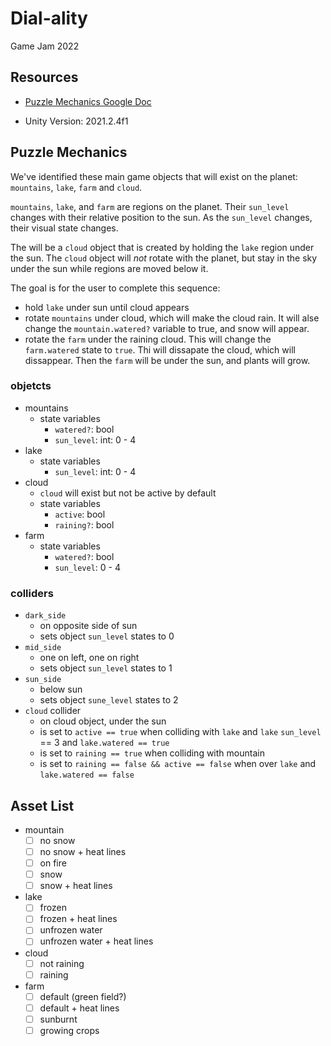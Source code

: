 # Dial-ality
Game Jam 2022

## Resources

- [Puzzle Mechanics Google Doc](https://docs.google.com/document/d/1JnRRYaNw4ot0yHyakc_7VcqkEgC7JCkjlv_9l6RiQNM/edit?usp=sharing)

- Unity Version: 2021.2.4f1

## Puzzle Mechanics

We've identified these main game objects that will exist on the planet: `mountains`, `lake`, `farm` and `cloud`.

`mountains`, `lake`, and `farm` are regions on the planet. Their `sun_level` changes with their relative position to the sun. As the `sun_level` changes, their visual state changes. 

The will be a `cloud` object that is created by holding the `lake` region under the sun. The `cloud` object will _not_ rotate with the planet, but stay in the sky under the sun while regions are moved below it. 

The goal is for the user to complete this sequence:

- hold `lake` under sun until cloud appears
- rotate `mountains` under cloud, which will make the cloud rain. It will alse change the `mountain.watered?` variable to true, and snow will appear.
- rotate the `farm` under the raining cloud. This will change the `farm.watered` state to `true`. Thi will dissapate the cloud, which will dissappear. Then the `farm` will be under the sun, and plants will grow.

### objetcts

- mountains
  - state variables
    - `watered?`: bool
    - `sun_level`: int: 0 - 4
- lake
  - state variables
    - `sun_level`: int: 0 - 4
- cloud
  - `cloud` will exist but not be active by default
  - state variables
    - `active`: bool
    - `raining?`: bool
- farm
  - state variables
    - `watered?`: bool
    - `sun_level`: 0 - 4
    
### colliders

- `dark_side`
  - on opposite side of sun
  - sets object `sun_level` states to 0
- `mid_side`
  - one on left, one on right
  - sets object `sun_level` states to 1
- `sun_side`
  - below sun
  - sets object `sune_level` states to 2
- `cloud` collider
  - on cloud object, under the sun
  - is set to `active == true` when colliding with `lake` and `lake` `sun_level` == 3 and `lake.watered == true`
  - is set to `raining == true` when colliding with mountain
  - is set to `raining == false && active == false` when over `lake` and `lake.watered == false`

## Asset List

- mountain
  - [ ] no snow
  - [ ] no snow + heat lines
  - [ ] on fire
  - [ ] snow
  - [ ] snow + heat lines
- lake
  - [ ] frozen 
  - [ ] frozen + heat lines
  - [ ] unfrozen water
  - [ ] unfrozen water + heat lines
- cloud
  - [ ] not raining
  - [ ] raining
- farm
  - [ ] default (green field?)
  - [ ] default + heat lines
  - [ ] sunburnt
  - [ ] growing crops
